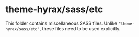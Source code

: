 # theme-hyrax/sass/etc

This folder contains miscellaneous SASS files. Unlike `"theme-hyrax/sass/etc"`, these files
need to be used explicitly.
